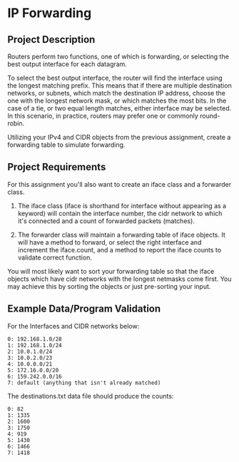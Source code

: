 # IP Forwarding
## Project Description
Routers perform two functions, one of which is forwarding, or selecting the best output interface for each datagram.

To select the best output interface, the router will find the interface using the longest matching prefix. This means that if there are multiple destination networks, or subnets, which match the destination IP address, choose the one with the longest network mask, or which matches the most bits.  In the case of a tie, or two equal length matches, either interface may be selected.  In this scenario, in practice, routers may prefer one or commonly round-robin.

Utilizing your IPv4 and CIDR objects from the previous assignment, create a forwarding table to simulate forwarding.

## Project Requirements
For this assignment you'll also want to create an iface class and a forwarder class.

1. The iface class (iface is shorthand for interface without appearing as a keyword) will contain the interface number, the cidr network to which it's connected and a count of forwarded packets (matches).

2. The forwarder class will maintain a forwarding table of iface objects. It will have a method to forward, or select the right interface and increment the iface.count, and a method to report the iface counts to validate correct function.

You will most likely want to sort your forwarding table so that the iface objects which have cidr networks with the longest netmasks come first. You may achieve this by sorting the objects or just pre-sorting your input.

## Example Data/Program Validation
For the Interfaces and CIDR networks below:

```
0: 192.168.1.0/28
1: 192.168.1.0/24
2: 10.0.1.0/24
3: 10.0.2.0/23
4: 10.0.0.0/21
5: 172.16.0.0/20
6: 159.242.0.0/16
7: default (anything that isn't already matched)
```
The destinations.txt data file should produce the counts:

```
0: 82
1: 1335
2: 1600
3: 1750
4: 919
5: 1430
6: 1466
7: 1418
```